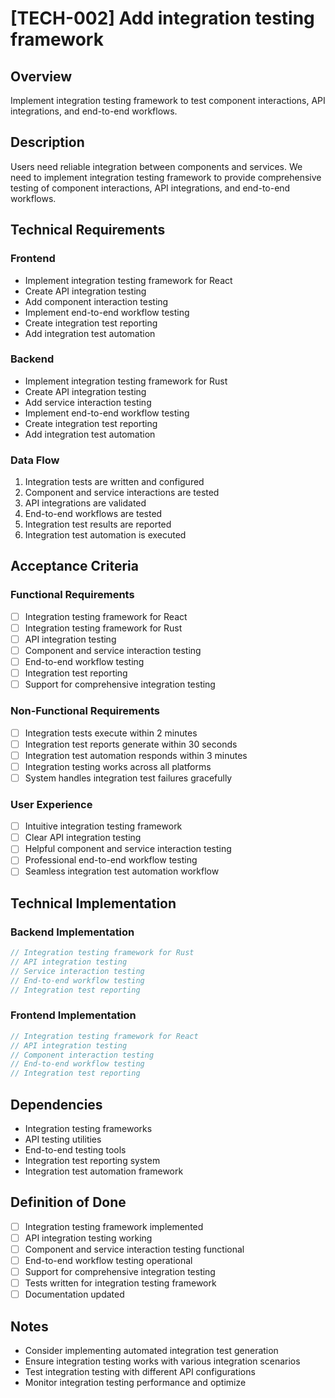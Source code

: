 # [TECH-002] Add integration testing framework

## Overview

Implement integration testing framework to test component interactions, API integrations, and end-to-end workflows.

## Description

Users need reliable integration between components and services. We need to implement integration testing framework to provide comprehensive testing of component interactions, API integrations, and end-to-end workflows.

## Technical Requirements

### Frontend

- Implement integration testing framework for React
- Create API integration testing
- Add component interaction testing
- Implement end-to-end workflow testing
- Create integration test reporting
- Add integration test automation

### Backend

- Implement integration testing framework for Rust
- Create API integration testing
- Add service interaction testing
- Implement end-to-end workflow testing
- Create integration test reporting
- Add integration test automation

### Data Flow

1. Integration tests are written and configured
2. Component and service interactions are tested
3. API integrations are validated
4. End-to-end workflows are tested
5. Integration test results are reported
6. Integration test automation is executed

## Acceptance Criteria

### Functional Requirements

- [ ] Integration testing framework for React
- [ ] Integration testing framework for Rust
- [ ] API integration testing
- [ ] Component and service interaction testing
- [ ] End-to-end workflow testing
- [ ] Integration test reporting
- [ ] Support for comprehensive integration testing

### Non-Functional Requirements

- [ ] Integration tests execute within 2 minutes
- [ ] Integration test reports generate within 30 seconds
- [ ] Integration test automation responds within 3 minutes
- [ ] Integration testing works across all platforms
- [ ] System handles integration test failures gracefully

### User Experience

- [ ] Intuitive integration testing framework
- [ ] Clear API integration testing
- [ ] Helpful component and service interaction testing
- [ ] Professional end-to-end workflow testing
- [ ] Seamless integration test automation workflow

## Technical Implementation

### Backend Implementation

```rust
// Integration testing framework for Rust
// API integration testing
// Service interaction testing
// End-to-end workflow testing
// Integration test reporting
```

### Frontend Implementation

```typescript
// Integration testing framework for React
// API integration testing
// Component interaction testing
// End-to-end workflow testing
// Integration test reporting
```

## Dependencies

- Integration testing frameworks
- API testing utilities
- End-to-end testing tools
- Integration test reporting system
- Integration test automation framework

## Definition of Done

- [ ] Integration testing framework implemented
- [ ] API integration testing working
- [ ] Component and service interaction testing functional
- [ ] End-to-end workflow testing operational
- [ ] Support for comprehensive integration testing
- [ ] Tests written for integration testing framework
- [ ] Documentation updated

## Notes

- Consider implementing automated integration test generation
- Ensure integration testing works with various integration scenarios
- Test integration testing with different API configurations
- Monitor integration testing performance and optimize
